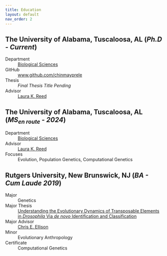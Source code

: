 ```yaml
---
title: Education
layout: default
nav_order: 2
---
```



## **The University of Alabama**, Tuscaloosa, AL (_Ph.D - Current_)

<dl>
	<dt>Department</dt>
	<dd><a href="https://bsc.ua.edu">Biological Sciences</a></dd>
	<dt>GitHub</dt>
	<dd><a href="https://www.github.com/chinmayprele">www.github.com/chinmayprele</a></dd>
	<dt>Thesis</dt>
	<dd><i>Final Thesis Title Pending</i></dd>
	<dt>Advisor</dt>
	<dd><a href="https://flygxe.ua.edu">Laura K. Reed</a></dd>
</dl>

## **The University of Alabama**, Tuscaloosa, AL (_MS<sub><i>en route</i></sub> - 2024_)

<dl>
	<dt>Department</dt>
	<dd><a href="https://bsc.ua.edu">Biological Sciences</a></dd>
	<dt>Advisor</dt>
	<dd><a href="https://flygxe.ua.edu">Laura K. Reed</a></dd>
	<dt>Focuses</dt>
	<dd>Evolution, Population Genetics, Computational Genetics</dd>
</dl>

## **Rutgers University**, New Brunswick, NJ (_BA - Cum Laude 2019_)

<dl>
	<dt>Major</dt>
	<dd>Genetics</dd>
	<dt>Major Thesis</dt>
	<dd><a href="/assets/pdfs/pubs/rutgers2019_thesis-rele.pdf">Understanding the Evolutionary Dynamics of Transposable Elements in <i>Drosophila</i> Via <i>de novo</i> Identification and Classification</a></dd>
	<dt>Major Advisor</dt>
	<dd><a href="https://ellisonlab.website">Chris E. Ellison</a></dd>
	<dt>Minor</dt>
	<dd>Evolutionary Anthropology</dd>
	<dt>Certificate</dt>
	<dd>Computational Genetics</dd>
</dl>
